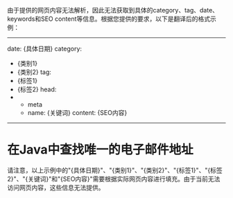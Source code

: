 由于提供的网页内容无法解析，因此无法获取到具体的category、tag、date、keywords和SEO content等信息。根据您提供的要求，以下是翻译后的格式示例：

---
date: {具体日期}
category:
  - {类别1}
  - {类别2}
tag:
  - {标签1}
  - {标签2}
head:
  - - meta
    - name: {关键词}
      content: {SEO内容}
---

# 在Java中查找唯一的电子邮件地址

请注意，以上示例中的"{具体日期}"、"{类别1}"、"{类别2}"、"{标签1}"、"{标签2}"、"{关键词}"和"{SEO内容}"需要根据实际网页内容进行填充。由于当前无法访问网页内容，这些信息无法提供。